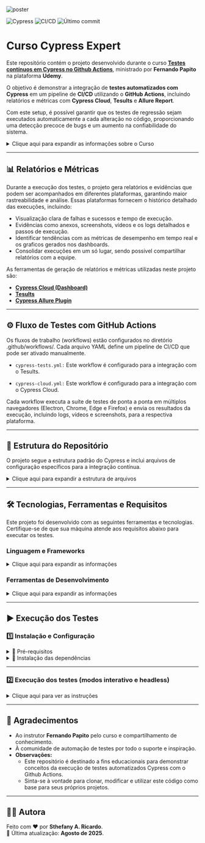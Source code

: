 ![poster](./.github/poster.png)

![Cypress](https://img.shields.io/badge/Cypress-Testing-04C38E?logo=cypress) ![CI/CD](https://img.shields.io/github/actions/workflow/status/sthefanyricardo/cypress-actions/cypress-tests.yml?label=CI/CD&logo=github) ![Último commit](https://img.shields.io/github/last-commit/sthefanyricardo/cypress-actions?label=Último%20commit&style=flat&logo=git)

# Curso Cypress Expert

Este repositório contém o projeto desenvolvido durante o curso [**Testes contínuos em Cypress no Github Actions**](https://www.udemy.com/course/testes-continuos-em-cypress-no-github-actions/), ministrado por **Fernando Papito** na plataforma **Udemy**.

O objetivo é demonstrar a integração de **testes automatizados com Cypress** em um pipeline de **CI/CD** utilizando o **GitHub Actions**, incluindo relatórios e métricas com **Cypress Cloud**, **Tesults** e **Allure Report**.

Com este setup, é possível garantir que os testes de regressão sejam executados automaticamente a cada alteração no código, proporcionando uma detecção precoce de bugs e um aumento na confiabilidade do sistema.

<details>
  <summary>Clique aqui para expandir as informações sobre o Curso</summary>

  ### 🎯 Objetivo

  O principal objetivo deste projeto é construir um fluxo de trabalho (workflow) de testes contínuos que:

  - 🔄 Automatize a execução dos testes de regressão do Cypress.
  - ⚙️ Utilize o GitHub Actions para orquestrar o pipeline de testes.
  - 📊 Gere relatórios, screenshots e métricas para evidenciar a execução dos testes:
    - ☁️ Integre-se ao Cypress Cloud (antigo Cypress Dashboard) para uma visualização detalhada do histórico de testes.
    - ☁️ Integre-se ao Tesults para uma visualização detalhada do histórico de testes.
    - ☁️ Integre-se ao Allure Report para uma visualização detalhada do histórico de testes.
  
  --- 

  ### 📑 Conteúdo do Curso

  Durante o curso, foram aplicados os seguintes conceitos:

  - Construção de Pipelines e Workflows de CI/CD: Criação de arquivos .yml para automatizar a execução dos testes no GitHub Actions.
  - Testes Contínuos com Cypress: Configuração e execução dos testes de regressão de forma automática, garantindo a detecção precoce de bugs.
  - Geração de Relatórios e Métricas: Configuração de integrações para gerar evidências de execução (vídeos, screenshots) e dashboards com relatórios detalhados.

</details>

---

## 📊 Relatórios e Métricas

Durante a execução dos testes, o projeto gera relatórios e evidências que podem ser acompanhados em diferentes plataformas, garantindo maior rastreabilidade e análise. Essas plataformas fornecem o histórico detalhado das execuções, incluindo:
- Visualização clara de falhas e sucessos e tempo de execução.
- Evidências como anexos, screenshots, vídeos e os logs detalhados e passos de execução.
- Identificar tendências com as métricas de desempenho em tempo real e os graficos gerados nos dashboards.
- Consolidar execuções em um só lugar, sendo possivel compartilhar relatórios com a equipe.

As ferramentas de geração de relatórios e métricas utilizadas neste projeto são:
- [**Cypress Cloud (Dashboard)**](https://cloud.cypress.io/)
- [**Tesults**](https://www.tesults.com/)
- [**Cypress Allure Plugin**](https://github.com/Shelex/cypress-allure-plugin)

---

## ⚙️ Fluxo de Testes com GitHub Actions

Os fluxos de trabalho (workflows) estão configurados no diretório .github/workflows/. Cada arquivo YAML define um pipeline de CI/CD que pode ser ativado manualmente.

- ```cypress-tests.yml:``` Este workflow é configurado para a integração com o Tesults.

- ```cypress-cloud.yml:``` Este workflow é configurado para a integração com o Cypress Cloud.

Cada workflow executa a suíte de testes de ponta a ponta em múltiplos navegadores (Electron, Chrome, Edge e Firefox) e envia os resultados da execução, incluindo logs, vídeos e screenshots, para a respectiva plataforma.

---

## 📁 Estrutura do Repositório

O projeto segue a estrutura padrão do Cypress e inclui arquivos de configuração específicos para a integração contínua.

<details>
  <summary>Clique aqui para expandir a estrutura de arquivos</summary>

  ```text
  📦 cypress-actions/
  ┣ 📂 .github/
  ┃ └── workflows/
  ┃     ┣ 📜 cypress-cloud.yml     # Workflow para execução de testes no Cypress Cloud
  ┃     ┗ 📜 cypress-tests.yml     # Workflow para execução básica de testes
  ┣ 📂 cypress/
  ┃ ┣ 📂 e2e/
  ┃ ┃ ┗ 📜 login.cy.js           # Exemplo de um caso de teste e2e
  ┃ ┗ 📂 support/
  ┃     ┣ 📜 commands.js           # Comandos customizados do Cypress
  ┃     ┗ 📜 e2e.js                # Arquivo de suporte
  ┣ 📜 .gitignore                    # Arquivos e pastas a serem ignorados pelo Git
  ┣ 📜 cypress.config.js             # Arquivo de configuração global do Cypress
  ┣ 📜 package-lock.json             # Controle de versões exatas das dependências
  ┣ 📜 package.json                  # Lista as dependências e scripts do projeto
  ┣ 📜 README.md                     # Documentação principal do repositório
  ┣ 📜 runner-chrome.js              # Script para execução com Chrome
  ┣ 📜 runner-edge.js                # Script para execução com Edge
  ┣ 📜 runner-electron.js            # Script para execução com Electron
  ┣ 📜 runner-firefox.js             # Script para execução com Firefox
  ┣ 📜 runner.js                     # Script principal de execução
  ┗ 📜 yarn.lock                     # Controle de versões exatas das dependências
  ```

</details>

---

## 🛠️ Tecnologias, Ferramentas e Requisitos

Este projeto foi desenvolvido com as seguintes ferramentas e tecnologias. Certifique-se de que sua máquina atende aos requisitos abaixo para executar os testes.

### Linguagem e Frameworks

<details>
  <summary>Clique aqui para expandir as informações</summary>

  - [**JavaScript**](https://developer.mozilla.org/pt-BR/docs/Web/JavaScript) → Linguagem utilizada para implementação dos testes.  
  - [**Cypress**](https://www.cypress.io/) → Framework de automação de testes end-to-end para aplicações web.  
  - [**Node.js**](https://nodejs.org/en/download) + **npm**/**Yarn** → Ambiente de execução e gerenciamento de dependências.  
  - [**Java**](https://www.java.com/en/) → Necessário para geração de relatórios com o [cypress-allure-plugin](https://github.com/Shelex/cypress-allure-plugin).  

</details>

### Ferramentas de Desenvolvimento

<details>
  <summary>Clique aqui para expandir as informações</summary>

  - [**Visual Studio Code**](https://code.visualstudio.com/download) → IDE utilizada para desenvolvimento e manutenção dos testes.  
  - [**Git**](https://git-scm.com/downloads) → Controle de versão.  
  - [**GitHub**](https://github.com) → Repositório remoto para versionamento e compartilhamento do código.  

</details>

---

## ▶️ Execução dos Testes

### 1️⃣ Instalação e Configuração

<details>
  <summary>🔹 Pré-requisitos</summary>

  Antes de executar os testes, certifique-se de que possui os seguintes itens instalados na sua máquina:

  1. **Ferramentas de linha de comando (CLI)**
  As ferramentas de terminal, também conhecidas como linha de comando (command-line interface ou CLI), é necessária para fazer as instalações, configurar o ambiente e executar os testes.
      - [Windows Terminal](https://apps.microsoft.com/detail/9n0dx20hk701?hl=pt-BR&gl=BR) e Prompt de Comando: São as ferramentas padrão no Windows.
        - **Tutoriais de instalação:**
          - [Terminal do WINDOWS - APRENDA COMO USAR!](https://www.youtube.com/watch?v=3VlV3EoOi_A)
          - [Comandos do Prompt do Windows Que Você Deveria Saber](https://www.youtube.com/watch?v=66ta9rPcRZs&t=34s)
      - [Git Bash](https://git-scm.com/downloads): É um emulador de terminal que vem com o Git, muito popular no Windows.
        - **Tutoriais de instalação:**
          - [Instalando Git e GitHub no PC - @Curso em Vídeo HTML5 e CSS3](https://www.youtube.com/watch?v=NgWExh3bswg)
          - [Git e Github Tutorial completo - Introdução prática para iniciantes](https://www.youtube.com/watch?v=_hZf1teRFNg&t=293s)
      - [CMDER](https://cmder.app/): É uma ferramenta de terceiros que oferece uma experiência de terminal mais completa e amigável.
        - **Tutoriais de instalação:**
          - [Instalando um terminal no windows - [Cmder]](https://www.youtube.com/watch?v=2pNZgvzrZdU)
          - [#FADEV - 03 Instalando e conhecendo o Cmder](https://www.youtube.com/watch?v=tg7dQi6BLEw)

  2. **Node.js:**
      - Versão neste projeto: 22.14.0 LTS
      - [Faça o download do Node.js](https://nodejs.org/en/download)
      - Gerenciadores de pacotes:
          - npm versão 11.5.2.
          - yarn versão 4.6.0 (via **Corepack**).
              - Habilitar com o comando abaixo, após instalar o Node.js:
              ``` bash
              corepack enable
              ```
      - **Tutoriais de instalação:**
        - [Como instalar o NodeJS no WINDOWS](https://www.youtube.com/watch?v=_sEwOXCKw4c)
        - [O que é o Corepack e como você pode usá-lo?](https://blog.lsantos.dev/corepack/)


  3. **Java:**
      - Versão neste projeto: openjdk 21.0.8 LTS
      - [Faça o download do Java JDK Zulu](https://www.azul.com/downloads/?os=windows&package=jdk#zulu)
      - **Tutoriais de instalação:**
        - [Instalar Java JDK 21 no Windows - OpenJDK Zulu (YouTube)](https://www.youtube.com/watch?v=wZLtazPZiDE)
        - [Documentação de instalação do site da Azul](https://docs.azul.com/core/install/windows)
      > ℹ️ **Observação:** É necessário para a geração de relatórios com o **Cypress Allure Plugin**.

  4. **Git**
      - [Faça o download do Git](https://git-scm.com/downloads)
      - **Tutoriais de instalação:** 
        - [Instalando Git e GitHub no PC - @Curso em Vídeo HTML5 e CSS3](https://www.youtube.com/watch?v=NgWExh3bswg)
        - [Git e Github Tutorial completo - Introdução prática para iniciantes](https://www.youtube.com/watch?v=_hZf1teRFNg&t=293s)

  5. **Editor de Código (IDE)**
      - [Visual Studio Code](https://code.visualstudio.com/download) ou outra IDE compatível com Cypress.
      - **Tutoriais de instalação:**
        - [Instalação do VS Code para Programação em HTML e CSS (Visual Studio Code)](https://www.youtube.com/watch?v=WyXcfCPlIlk)
        - [Instalando todas as ferramentas - @Curso em Vídeo HTML5 e CSS3](https://www.youtube.com/watch?v=UForX7ehChM)

  > ℹ️ **Observação:** O instrutor do curso indicou o uso de versões específicas. No entanto, este projeto foi testado com as versões mais recentes (Node.js, Cypress, Java e Yarn) e funcionou corretamente.

</details>

<details>
  <summary>🔹 Instalação das dependências</summary>

  Com os pré-requisitos instalados, siga estes passos para instalar as dependências do projeto:

  1. **Abra a sua ferramenta de linha de comando (CLI) e siga os passos a seguir:**

  - **Clonar o repositório via "HTTPS":**
  ```bash
    git clone https://github.com/sthefanyricardo/cypress-actions.git
  ```

  - **Acessar a pasta do projeto:**
  ```bash
    cd cypress-actions
  ```

  - **Instalar as dependências:**
  ```bash
    yarn install
  ```
    
  > ℹ️ **Observação:** O instrutor do curso indicou o uso de versões específicas. No entanto, este projeto foi testado com as versões mais recentes (Node.js e Cypress) e funcionou corretamente.

</details>

---

### 2️⃣ Execução dos testes (modos interativo e headless)

<details>
  <summary>Clique aqui para ver as instruções</summary>

  Abra o terminal na pasta principal do projeto:
  ```bash
  cd .../cypress-actions
  ```

  1. **Modo Interativo (GUI)**
  - Execute o comando para abrir a interface gráfica do Cypress:
    ```bash
    yarn cypress open
    ```
  - Na interface do Cypress:
    1. Clique em Continue
    2. Em Welcome to Cypress!, selecione E2E Testing
    3. Escolha o navegador (o padrão é Electron)
    4. Clique em Start E2E Testing in {navegador escolhido}
    5. Acesse: cypress-actions > Specs > E2E specs > cypress/e2e
      - Clique em home para executar a suíte de testes home
      - Clique em tasks para executar a suíte de testes tasks
  > ℹ️ Qualquer edição e salvamento no arquivos executa automaticamente a suíte selecionada na interface gráfica do Cypress.

  2. **Modo Headless (CLI)**
  - Executar todos os testes:
  ``` bash
  yarn cypress run
  ```
  > ℹ️ Executa todos os testes da pasta cypress/e2e em modo headless.

  - Executar testes em navegador específico:
  ``` bash
  yarn cypress run --browser chrome
  ```
  > ℹ️ Os resultados são exibidos diretamente no terminal.

  - Gerar vídeos da execução:
  No arquivo cypress.config.js, adicione a opção:
  ``` javascript
    module.exports = {
      e2e: {
        video: true
      },
    };
  ```

  > ℹ️ Após isso, os [vídeos serão gravados automaticamente ](https://docs.cypress.io/app/guides/screenshots-and-videos) na pasta padrão do Cypress, nas execuções em modo headless.


  3. **Modo Headless com Relatório Allure Report**
  - Execute os testes gerando o relatório com o [Cypress Allure Plugin](https://github.com/Shelex/cypress-allure-plugin):
  ```bash
  yarn cypress run --env allure=true
  ```

</details>

---

## 📌 Agradecimentos

- Ao instrutor **Fernando Papito** pelo curso e compartilhamento de conhecimento.
- À comunidade de automação de testes por todo o suporte e inspiração.
- **Observações:**  
  - Este repositório é destinado a fins educacionais para demonstrar conceitos da execução de testes automatizados Cypress com o Github Actions.  
  - Sinta-se à vontade para clonar, modificar e utilizar este código como base para seus próprios projetos.  

---

## 🙋‍♀️ Autora
Feito com ❤️ por **Sthefany A. Ricardo**.  
📅 Última atualização: **Agosto de 2025**.